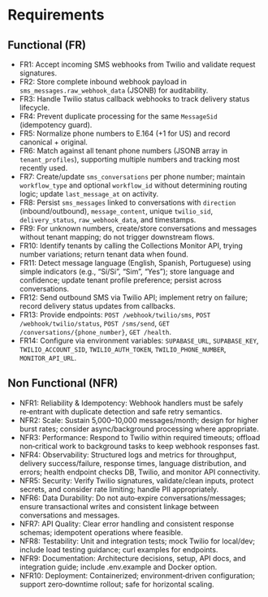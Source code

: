 # Requirements

## Functional (FR)
- FR1: Accept incoming SMS webhooks from Twilio and validate request signatures.
- FR2: Store complete inbound webhook payload in `sms_messages.raw_webhook_data` (JSONB) for auditability.
- FR3: Handle Twilio status callback webhooks to track delivery status lifecycle.
- FR4: Prevent duplicate processing for the same `MessageSid` (idempotency guard).
- FR5: Normalize phone numbers to E.164 (+1 for US) and record canonical + original.
- FR6: Match against all tenant phone numbers (JSONB array in `tenant_profiles`), supporting multiple numbers and tracking most recently used.
- FR7: Create/update `sms_conversations` per phone number; maintain `workflow_type` and optional `workflow_id` without determining routing logic; update `last_message_at` on activity.
- FR8: Persist `sms_messages` linked to conversations with `direction` (inbound/outbound), `message_content`, unique `twilio_sid`, `delivery_status`, `raw_webhook_data`, and timestamps.
- FR9: For unknown numbers, create/store conversations and messages without tenant mapping; do not trigger downstream flows.
- FR10: Identify tenants by calling the Collections Monitor API, trying number variations; return tenant data when found.
- FR11: Detect message language (English, Spanish, Portuguese) using simple indicators (e.g., “Sí/Si”, “Sim”, “Yes”); store language and confidence; update tenant profile preference; persist across conversations.
- FR12: Send outbound SMS via Twilio API; implement retry on failure; record delivery status updates from callbacks.
- FR13: Provide endpoints: `POST /webhook/twilio/sms`, `POST /webhook/twilio/status`, `POST /sms/send`, `GET /conversations/{phone_number}`, `GET /health`.
- FR14: Configure via environment variables: `SUPABASE_URL`, `SUPABASE_KEY`, `TWILIO_ACCOUNT_SID`, `TWILIO_AUTH_TOKEN`, `TWILIO_PHONE_NUMBER`, `MONITOR_API_URL`.

## Non Functional (NFR)
- NFR1: Reliability & Idempotency: Webhook handlers must be safely re‑entrant with duplicate detection and safe retry semantics.
- NFR2: Scale: Sustain 5,000–10,000 messages/month; design for higher burst rates; consider async/background processing where appropriate.
- NFR3: Performance: Respond to Twilio within required timeouts; offload non‑critical work to background tasks to keep webhook responses fast.
- NFR4: Observability: Structured logs and metrics for throughput, delivery success/failure, response times, language distribution, and errors; health endpoint checks DB, Twilio, and monitor API connectivity.
- NFR5: Security: Verify Twilio signatures, validate/clean inputs, protect secrets, and consider rate limiting; handle PII appropriately.
- NFR6: Data Durability: Do not auto‑expire conversations/messages; ensure transactional writes and consistent linkage between conversations and messages.
- NFR7: API Quality: Clear error handling and consistent response schemas; idempotent operations where feasible.
- NFR8: Testability: Unit and integration tests; mock Twilio for local/dev; include load testing guidance; curl examples for endpoints.
- NFR9: Documentation: Architecture decisions, setup, API docs, and integration guide; include .env.example and Docker option.
- NFR10: Deployment: Containerized; environment‑driven configuration; support zero‑downtime rollout; safe for horizontal scaling.
